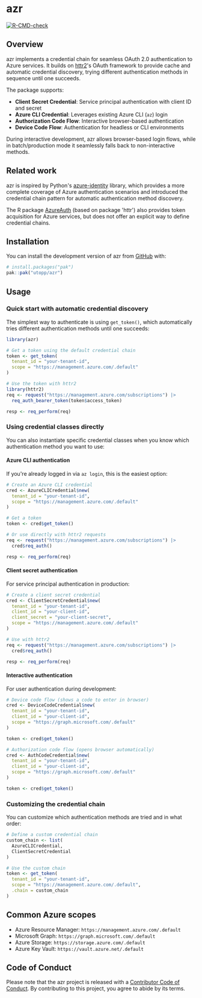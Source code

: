 
# azr

<!-- badges: start -->
[![R-CMD-check](https://github.com/utopp/azr/actions/workflows/R-CMD-check.yaml/badge.svg)](https://github.com/utopp/azr/actions/workflows/R-CMD-check.yaml)
<!-- badges: end -->

## Overview

azr implements a credential chain for seamless OAuth 2.0 authentication to Azure services. It builds on [httr2](https://httr2.r-lib.org/)'s OAuth framework to provide cache and automatic credential discovery, trying different authentication methods in sequence until one succeeds.

The package supports:

* **Client Secret Credential**: Service principal authentication with client ID and secret
* **Azure CLI Credential**: Leverages existing Azure CLI (`az`) login
* **Authorization Code Flow**: Interactive browser-based authentication
* **Device Code Flow**: Authentication for headless or CLI environments

During interactive development, azr allows browser-based login flows, while in batch/production mode it seamlessly falls back to non-interactive methods.

## Related work

azr is inspired by Python's [azure-identity](https://learn.microsoft.com/en-us/python/api/overview/azure/identity-readme) library, which provides a more complete coverage of Azure authentication scenarios and introduced the credential chain pattern for automatic authentication method discovery.

The R package [AzureAuth](https://github.com/Azure/AzureAuth) (based on package 'httr') also provides token acquisition for Azure services, but does not offer an explicit way to define credential chains.

## Installation

You can install the development version of azr from [GitHub](https://github.com/) with:

``` r
# install.packages("pak")
pak::pak("utopp/azr")
```

## Usage

### Quick start with automatic credential discovery

The simplest way to authenticate is using `get_token()`, which automatically tries different authentication methods until one succeeds:

``` r
library(azr)

# Get a token using the default credential chain
token <- get_token(
  tenant_id = "your-tenant-id",
  scope = "https://management.azure.com/.default"
)

# Use the token with httr2
library(httr2)
req <- request("https://management.azure.com/subscriptions") |>
  req_auth_bearer_token(token$access_token)

resp <- req_perform(req)
```

### Using credential classes directly

You can also instantiate specific credential classes when you know which authentication method you want to use:

#### Azure CLI authentication

If you're already logged in via `az login`, this is the easiest option:

``` r
# Create an Azure CLI credential
cred <- AzureCLICredential$new(
  tenant_id = "your-tenant-id",
  scope = "https://management.azure.com/.default"
)

# Get a token
token <- cred$get_token()

# Or use directly with httr2 requests
req <- request("https://management.azure.com/subscriptions") |>
  cred$req_auth()

resp <- req_perform(req)
```

#### Client secret authentication

For service principal authentication in production:

``` r
# Create a client secret credential
cred <- ClientSecretCredential$new(
  tenant_id = "your-tenant-id",
  client_id = "your-client-id",
  client_secret = "your-client-secret",
  scope = "https://management.azure.com/.default"
)

# Use with httr2
req <- request("https://management.azure.com/subscriptions") |>
  cred$req_auth()

resp <- req_perform(req)
```

#### Interactive authentication

For user authentication during development:

``` r
# Device code flow (shows a code to enter in browser)
cred <- DeviceCodeCredential$new(
  tenant_id = "your-tenant-id",
  client_id = "your-client-id",
  scope = "https://graph.microsoft.com/.default"
)

token <- cred$get_token()

# Authorization code flow (opens browser automatically)
cred <- AuthCodeCredential$new(
  tenant_id = "your-tenant-id",
  client_id = "your-client-id",
  scope = "https://graph.microsoft.com/.default"
)

token <- cred$get_token()
```

### Customizing the credential chain

You can customize which authentication methods are tried and in what order:

``` r
# Define a custom credential chain
custom_chain <- list(
  AzureCLICredential,
  ClientSecretCredential
)

# Use the custom chain
token <- get_token(
  tenant_id = "your-tenant-id",
  scope = "https://management.azure.com/.default",
  .chain = custom_chain
)
```

## Common Azure scopes

- Azure Resource Manager: `https://management.azure.com/.default`
- Microsoft Graph: `https://graph.microsoft.com/.default`
- Azure Storage: `https://storage.azure.com/.default`
- Azure Key Vault: `https://vault.azure.net/.default`

## Code of Conduct

Please note that the azr project is released with a [Contributor Code of Conduct](https://contributor-covenant.org/version/2/1/CODE_OF_CONDUCT.html). By contributing to this project, you agree to abide by its terms.
